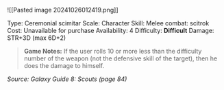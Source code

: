 ![[Pasted image 20241026012419.png]]

Type: Ceremonial scimitar
Scale: Character
Skill: Melee combat: scitrok
Cost: Unavailable for purchase
Availability: 4
Difficulty: **Difficult**
Damage: STR+3D (max 6D+2)

> **Game Notes:** 
> If the user rolls 10 or more less than the difficulty number of the weapon (not the defensive skill of the target), then he does the damage to himself.

*Source: Galaxy Guide 8: Scouts (page 84)*